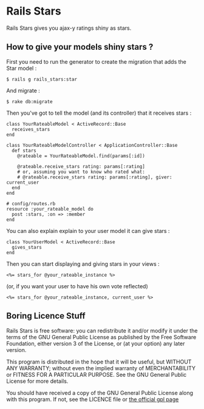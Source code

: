 Rails Stars
===========

Rails Stars gives you ajax-y ratings shiny as stars.


How to give your models shiny stars ?
-------------------------------------

First you need to run the generator to create the migration that
adds the Star model :

    $ rails g rails_stars:star

And migrate :

    $ rake db:migrate

Then you've got to tell the model (and its controller) that it receives stars :

    class YourRateableModel < ActiveRecord::Base
      receives_stars
    end

    class YourRateableModelController < ApplicationController::Base
      def stars
        @rateable = YourRateableModel.find(params[:id])

        @rateable.receive_stars rating: params[:rating]
        # or, assuming you want to know who rated what:
        # @rateable.receive_stars rating: params[:rating], giver: current_user
      end
    end

    # config/routes.rb
    resource :your_rateable_model do
      post :stars, :on => :member
    end

You can also explain explain to your user model it can give stars :

    class YourUserModel < ActiveRecord::Base
      gives_stars
    end

Then you can start displaying and giving stars in your views :

    <%= stars_for @your_rateable_instance %>

(or, if you want your user to have his own vote reflected)

    <%= stars_for @your_rateable_instance, current_user %>


Boring Licence Stuff
--------------------

Rails Stars is free software: you can redistribute it and/or modify
it under the terms of the GNU General Public License as published by
the Free Software Foundation, either version 3 of the License, or
(at your option) any later version.

This program is distributed in the hope that it will be useful,
but WITHOUT ANY WARRANTY; without even the implied warranty of
MERCHANTABILITY or FITNESS FOR A PARTICULAR PURPOSE.  See the
GNU General Public License for more details.

You should have received a copy of the GNU General Public License
along with this program.  If not, see the LICENCE file or
[the official gpl page](http://www.gnu.org/licenses/)
